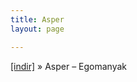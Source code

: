 ```yaml
---
title: Asper
layout: page

---
```

<a href="https://cloud.mail.ru/public/2012a8ec38c6/Asper%20-%20Egomanyak" target="_blank">[indir]</a>  »  Asper &#8211; Egomanyak